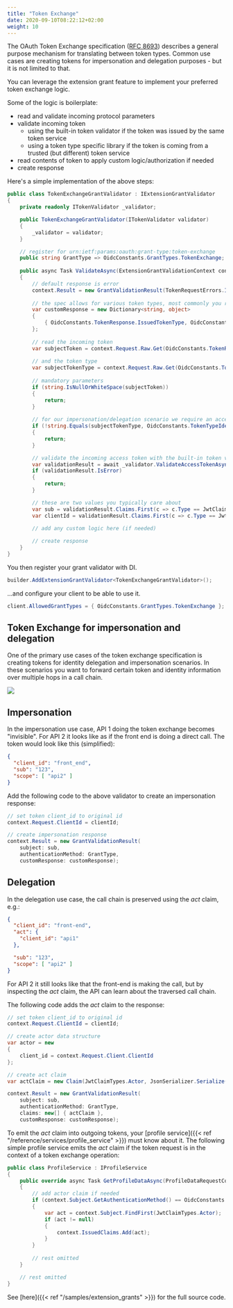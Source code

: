 ```yaml
---
title: "Token Exchange"
date: 2020-09-10T08:22:12+02:00
weight: 10
---
```


The OAuth Token Exchange specification ([RFC 8693](https://tools.ietf.org/html/rfc8693)) describes a general purpose mechanism for translating between token types. Common use cases are creating tokens for impersonation and delegation purposes - but it is not limited to that.

You can leverage the extension grant feature to implement your preferred token exchange logic.

Some of the logic is boilerplate:

* read and validate incoming protocol parameters
* validate incoming token
    * using the built-in token validator if the token was issued by the same token service
    * using a token type specific library if the token is coming from a trusted (but different) token service
* read contents of token to apply custom logic/authorization if needed
* create response

Here's a simple implementation of the above steps:

```cs
public class TokenExchangeGrantValidator : IExtensionGrantValidator
{
    private readonly ITokenValidator _validator;

    public TokenExchangeGrantValidator(ITokenValidator validator)
    {
        _validator = validator;
    }

    // register for urn:ietf:params:oauth:grant-type:token-exchange
    public string GrantType => OidcConstants.GrantTypes.TokenExchange;
    
    public async Task ValidateAsync(ExtensionGrantValidationContext context)
    {
        // default response is error
        context.Result = new GrantValidationResult(TokenRequestErrors.InvalidRequest);
        
        // the spec allows for various token types, most commonly you return an access token
        var customResponse = new Dictionary<string, object>
        {
            { OidcConstants.TokenResponse.IssuedTokenType, OidcConstants.TokenTypeIdentifiers.AccessToken }
        };
        
        // read the incoming token
        var subjectToken = context.Request.Raw.Get(OidcConstants.TokenRequest.SubjectToken);
        
        // and the token type
        var subjectTokenType = context.Request.Raw.Get(OidcConstants.TokenRequest.SubjectTokenType);
        
        // mandatory parameters
        if (string.IsNullOrWhiteSpace(subjectToken))
        {
            return;
        }
        
        // for our impersonation/delegation scenario we require an access token
        if (!string.Equals(subjectTokenType, OidcConstants.TokenTypeIdentifiers.AccessToken))
        {
            return;
        }

        // validate the incoming access token with the built-in token validator
        var validationResult = await _validator.ValidateAccessTokenAsync(subjectToken);
        if (validationResult.IsError)
        {
            return;
        }

        // these are two values you typically care about
        var sub = validationResult.Claims.First(c => c.Type == JwtClaimTypes.Subject).Value;
        var clientId = validationResult.Claims.First(c => c.Type == JwtClaimTypes.ClientId).Value;
        
        // add any custom logic here (if needed)

        // create response
    }
}
```

You then register your grant validator with DI.

```cs
builder.AddExtensionGrantValidator<TokenExchangeGrantValidator>();
```

...and configure your client to be able to use it.

```cs
client.AllowedGrantTypes = { OidcConstants.GrantTypes.TokenExchange };
```

## Token Exchange for impersonation and delegation
One of the primary use cases of the token exchange specification is creating tokens for identity delegation and impersonation scenarios. In these scenarios you want to forward certain token and identity information over multiple hops in a call chain.

![](../images/token_exchange.png)

## Impersonation
In the impersonation use case, API 1 doing the token exchange becomes "invisible". For API 2 it looks like as if the front end is doing a direct call. The token would look like this (simplified):

```json
{
  "client_id": "front_end",
  "sub": "123",
  "scope": [ "api2" ]
}
```

Add the following code to the above validator to create an impersonation response:

```cs
// set token client_id to original id
context.Request.ClientId = clientId;

// create impersonation response
context.Result = new GrantValidationResult(
    subject: sub, 
    authenticationMethod: GrantType, 
    customResponse: customResponse);
```

## Delegation
In the delegation use case, the call chain is preserved using the *act* claim, e.g.: 

```json
{
  "client_id": "front-end",
  "act": {
    "client_id": "api1"
  },

  "sub": "123",
  "scope": [ "api2" ]
}
```

For API 2 it still looks like that the front-end is making the call, but by inspecting the *act* claim, the API can learn about the traversed call chain.

The following code adds the *act* claim to the response:

```cs
// set token client_id to original id
context.Request.ClientId = clientId;

// create actor data structure
var actor = new
{
    client_id = context.Request.Client.ClientId
};

// create act claim
var actClaim = new Claim(JwtClaimTypes.Actor, JsonSerializer.Serialize(actor), IdentityServerConstants.ClaimValueTypes.Json);

context.Result = new GrantValidationResult(
    subject: sub, 
    authenticationMethod: GrantType, 
    claims: new[] { actClaim },
    customResponse: customResponse);
```

To emit the *act* claim into outgoing tokens, your [profile service]({{< ref "/reference/services/profile_service" >}}) must know about it. The following simple profile service emits the *act* claim if the token request is in the context of a token exchange operation:

```cs
public class ProfileService : IProfileService
{
    public override async Task GetProfileDataAsync(ProfileDataRequestContext context)
    {
        // add actor claim if needed
        if (context.Subject.GetAuthenticationMethod() == OidcConstants.GrantTypes.TokenExchange)
        {
            var act = context.Subject.FindFirst(JwtClaimTypes.Actor);
            if (act != null)
            {
                context.IssuedClaims.Add(act);
            }
        }
        
        // rest omitted
    }

    // rest omitted
}
```

See [here]({{< ref "/samples/extension_grants" >}}) for the full source code.